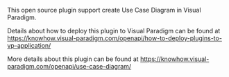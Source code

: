 This open source plugin support create Use Case Diagram  in Visual Paradigm.

Details about how to deploy this plugin to Visual Paradigm can be found at https://knowhow.visual-paradigm.com/openapi/how-to-deploy-plugins-to-vp-application/

More details about this plugin can be found at https://knowhow.visual-paradigm.com/openapi/use-case-diagram/
